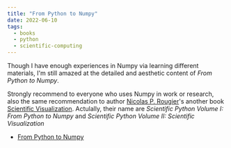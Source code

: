 ```yaml
---
title: "From Python to Numpy"
date: 2022-06-10
tags:
  - books
  - python
  - scientific-computing
---
```


Though I have enough experiences in Numpy via learning different materials, I'm
still amazed at the detailed and aesthetic content of _From Python to Numpy_.

Strongly recommend to everyone who uses Numpy in work or research, also the same
recommendation to author
[Nicolas P. Rougier](https://www.labri.fr/perso/nrougier/)'s another book
[Scientific Visualization](https://github.com/rougier/scientific-visualization-book).
Actulally, their name are _Scientific Python Volume I: From Python to Numpy_ and
_Scientific Python Volume II: Scientific Visualization_

- [From Python to Numpy](https://www.labri.fr/perso/nrougier/from-python-to-numpy/)
